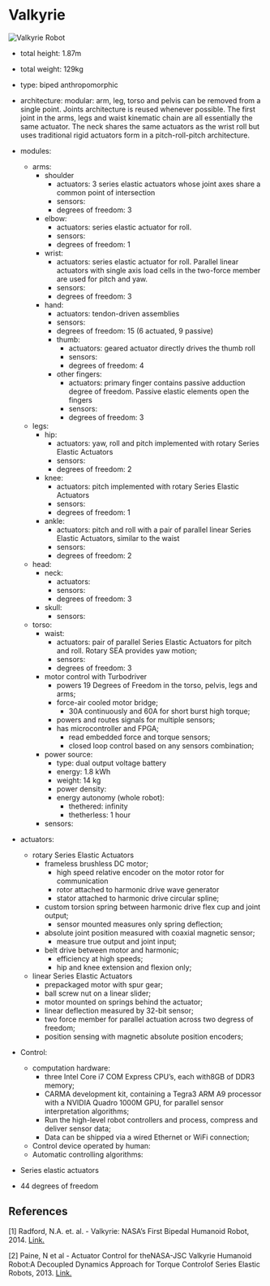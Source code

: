 # Valkyrie

![Valkyrie Robot](assets/valkyrie-robot.jpg)

- total height: 1.87m
- total weight: 129kg
- type: biped anthropomorphic
- architecture: modular: arm, leg, torso and pelvis can be removed from a single point. Joints architecture is reused whenever possible. The first joint in the arms, legs and waist kinematic chain are all essentially the same actuator. The neck shares the same actuators as the wrist roll but uses traditional rigid actuators form in a pitch-roll-pitch architecture.
- modules:
  - arms:
    - shoulder
      - actuators: 3 series elastic actuators whose joint axes share a common point of intersection
      - sensors:
      - degrees of freedom: 3
    - elbow:
      - actuators: series elastic actuator for roll.
      - sensors:
      - degrees of freedom: 1
    - wrist:
      - actuators: series elastic actuator for roll. Parallel linear actuators with single axis load cells in the two-force member are used for pitch and yaw.
      - sensors:
      - degrees of freedom: 3
    - hand:
      - actuators: tendon-driven assemblies
      - sensors:
      - degrees of freedom: 15 (6 actuated, 9 passive)
      - thumb:
        - actuators: geared actuator directly drives the thumb roll
        - sensors:
        - degrees of freedom: 4
      - other fingers:
        - actuators: primary finger contains passive adduction degree of freedom. Passive elastic elements open the fingers
        - sensors:
        - degrees of freedom: 3
  - legs:
    - hip:
      - actuators: yaw, roll and pitch implemented with rotary Series Elastic Actuators
      - sensors:
      - degrees of freedom: 2
    - knee:
      - actuators: pitch implemented with rotary Series Elastic Actuators
      - sensors:
      - degrees of freedom: 1
    - ankle:
      - actuators: pitch and roll with a pair of parallel linear Series Elastic Actuators, similar to the waist
      - sensors:
      - degrees of freedom: 2
  - head:
    - neck:
      - actuators:
      - sensors:
      - degrees of freedom: 3
    - skull:
      - sensors:
  - torso:
    - waist:
      - actuators: pair of parallel Series Elastic Actuators for pitch and roll. Rotary SEA provides yaw motion;
      - sensors:
      - degrees of freedom: 3
    - motor control with Turbodriver
      - powers 19 Degrees of Freedom in the torso, pelvis, legs and arms;
      - force-air cooled motor bridge;
        - 30A continuously and 60A for short burst high torque;
      - powers and routes signals for multiple sensors;
      - has microcontroller and FPGA;
        - read embedded force and torque sensors;
        - closed loop control based on any sensors combination;
    - power source:
      - type: dual output voltage battery
      - energy: 1.8 kWh
      - weight: 14 kg
      - power density:
      - energy autonomy (whole robot):
        - thethered: infinity
        - thetherless: 1 hour
    - sensors:
- actuators:
  - rotary Series Elastic Actuators
    - frameless brushless DC motor;
      - high speed relative encoder on the motor rotor for communication
      - rotor attached to harmonic drive wave generator
      - stator attached to harmonic drive circular spline;
    - custom torsion spring between harmonic drive flex cup and joint output;
      - sensor mounted measures only spring deflection;
    - absolute joint position measured with coaxial magnetic sensor;
      - measure true output and joint input;
    - belt drive between motor and harmonic;
      - efficiency at high speeds;
      - hip and knee extension and flexion only;
  - linear Series Elastic Actuators
    - prepackaged motor with spur gear;
    - ball screw nut on a linear slider;
    - motor mounted on springs behind the actuator;
    - linear deflection measured by 32-bit sensor;
    - two force member for parallel actuation across two degress of freedom;
    - position sensing with magnetic absolute position encoders;
- Control:

  - computation hardware:
    - three Intel Core i7 COM Express CPU’s, each with8GB of DDR3 memory;
    - CARMA development kit, containing a Tegra3 ARM A9 processor with a NVIDIA Quadro 1000M GPU, for parallel sensor interpretation algorithms;
    - Run the high-level robot controllers and process, compress and deliver sensor data;
    - Data can be shipped via a wired Ethernet or WiFi connection;
  - Control device operated by human:
  - Automatic controlling algorithms:

- Series elastic actuators
- 44 degrees of freedom

## References

[1] Radford, N.A. et. al. - Valkyrie: NASA’s First Bipedal Humanoid Robot, 2014. [Link.](https://sites.utexas.edu/hcrl/files/2016/01/jfr-nasa-hcrl-final.pdf)

[2] Paine, N et al - Actuator Control for theNASA-JSC Valkyrie Humanoid Robot:A Decoupled Dynamics Approach for Torque Controlof Series Elastic Robots, 2013. [Link.](http://sites.utexas.edu/hcrl/files/2016/01/jfr-valkyrie-actuator-control-final.pdf)
